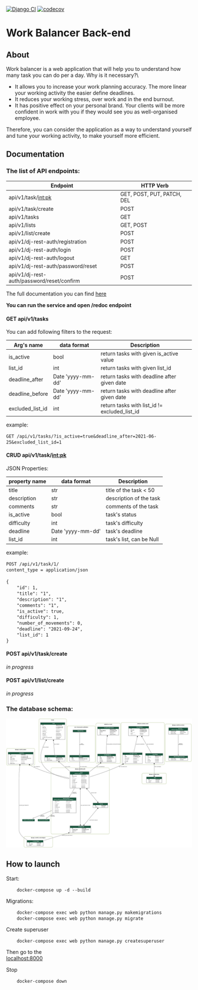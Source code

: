 [![Django CI](https://github.com/nikitazigman/work_balancer/actions/workflows/django.yml/badge.svg?branch=master)](https://github.com/nikitazigman/work_balancer/actions/workflows/django.yml)
[![codecov](https://codecov.io/gh/nikitazigman/work_balancer/branch/master/graph/badge.svg?token=I5U9GK3W1O)](https://codecov.io/gh/nikitazigman/work_balancer)
# Work Balancer Back-end

## About 

Work balancer is a web application that will help you to understand how many task you can do per a day.
Why is it necessary?\

* It allows you to increase your work planning accuracy. The more linear your working activity the easier define deadlines. 
* It reduces your working stress, over work and in the end burnout.
* It has positive effect on your personal brand. Your clients will be more confident in work with you if they would see you as well-organised employee. 

Therefore, you can consider the application as a way to understand yourself and tune your working activity, to make yourself more efficient. 

## Documentation

### The list of API endpoints:

| Endpoint                                   | HTTP Verb                    | 
|--------------------------------------------|------------------------------|
| api/v1/task/<int:pk>                       | GET, POST, PUT, PATCH, DEL   |
| api/v1/task/create                         | POST                         |
| api/v1/tasks                               | GET                          |
| api/v1/lists                               | GET, POST                    | 
| api/v1/list/create                         | POST                         |
| api/v1/dj-rest-auth/registration           | POST                         |
| api/v1/dj-rest-auth/login                  | POST                         |
| api/v1/dj-rest-auth/logout                 | GET                          |
| api/v1/dj-rest-auth/password/reset         | POST                         |
| api/v1/dj-rest-auth/password/reset/confirm | POST                         |

The full documentation you can find [here](doc/openapi-schema.yml)

**You can run the service and open /redoc endpoint**

#### GET api/v1/tasks 

You can add following filters to the request: 

| Arg's name        | data format       | Description                                   |
|-------------------|-------------------|-----------------------------------------------|
| is_active         | bool              | return tasks with given is_active value       | 
| list_id           | int               | return tasks with given list_id               | 
| deadline_after    | Date 'yyyy-mm-dd' | return tasks with deadline after given date   | 
| deadline_before   | Date 'yyyy-mm-dd' | return tasks with deadline after given date   |
| excluded_list_id  | int               | return tasks with list_id != excluded_list_id |

example: 
    
    GET /api/v1/tasks/?is_active=true&deadline_after=2021-06-25&excluded_list_id=1

#### CRUD api/v1/task/<int:pk> 

JSON Properties: 

| property name     | data format       | Description                                   |
|-------------------|-------------------|-----------------------------------------------|
| title         | str               | title of the task < 50    | 
| description   | str               | description of the task   |
| comments      | str               | comments of the task      | 
| is_active     | bool              | task's status             |
| difficulty    | int               | task's difficulty         |
| deadline      | Date 'yyyy-mm-dd' | task's deadline           |
| list_id       | int               | task's list, can be Null  |

example:

    POST /api/v1/task/1/
    content_type = application/json
    
    {
        "id": 1,
        "title": "1",
        "description": "1",
        "comments": "1",
        "is_active": true,
        "difficulty": 1,
        "number_of_movements": 0,
        "deadline": "2021-09-24",
        "list_id": 1
    }

#### POST api/v1/task/create

*in progress* 

#### POST api/v1/list/create

*in progress*

### The database schema: 

![db structure](doc/my_project_visualized.png)

## How to launch
Start:
```commandline
    docker-compose up -d --build
```
Migrations:
```commandline
    docker-compose exec web python manage.py makemigrations
    docker-compose exec web python manage.py migrate
```
Create superuser
```commandline
    docker-compose exec web python manage.py createsuperuser
```
Then go to the\
[localhost:8000](localhost:8000)

Stop
```commandline
    docker-compose down
```

